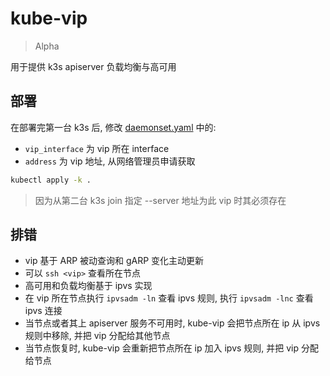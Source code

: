 # kube-vip

> Alpha

用于提供 k3s apiserver 负载均衡与高可用

## 部署

在部署完第一台 k3s 后, 修改 [daemonset.yaml](daemonset.yaml) 中的:
* `vip_interface` 为 vip 所在 interface
* `address` 为 vip 地址, 从网络管理员申请获取

```bash
kubectl apply -k . 
```

> 因为从第二台 k3s join 指定 --server 地址为此 vip 时其必须存在

## 排错

* vip 基于 ARP 被动查询和 gARP 变化主动更新
* 可以 `ssh <vip>` 查看所在节点
* 高可用和负载均衡基于 ipvs 实现
* 在 vip 所在节点执行 `ipvsadm -ln` 查看 ipvs 规则, 执行 `ipvsadm -lnc` 查看 ipvs 连接
* 当节点或者其上 apiserver 服务不可用时, kube-vip 会把节点所在 ip 从 ipvs 规则中移除, 并把 vip 分配给其他节点
* 当节点恢复时, kube-vip 会重新把节点所在 ip 加入 ipvs 规则, 并把 vip 分配给节点